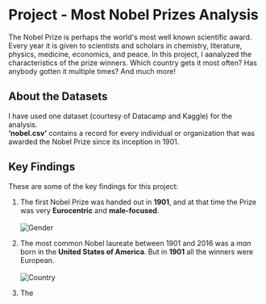 # Project - Most Nobel Prizes Analysis

The Nobel Prize is perhaps the world's most well known scientific award. Every year it is given to scientists and scholars in chemistry, literature, physics, medicine, economics, and peace. In this project, I aanalyzed the characteristics of the prize winners. Which country gets it most often? Has anybody gotten it multiple times? 
And much more! 


## About the Datasets

I have used one dataset (courtesy of Datacamp and Kaggle) for the analysis.  
**‘nobel.csv’** contains a record for every individual or organization that was awarded the Nobel Prize since its inception in 1901.

## Key Findings
These are some of the key findings for this project:

1. The first Nobel Prize was handed out in **1901**, and at that time the Prize was very **Eurocentric** and **male-focused**.
   <br> </br>
   ![Gender](https://user-images.githubusercontent.com/75243291/204132762-3119e736-6e11-46bb-87d6-01b9731ac6ca.PNG)

2. The most common Nobel laureate between 1901 and 2016 was a *man* born in the **United States of America**. But in **1901** all the winners were European.
   <br> </br>
   ![Country](https://user-images.githubusercontent.com/75243291/204132787-a8dc43b0-b0c0-42cf-8d3f-280858c15776.PNG)

3. The
